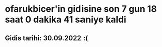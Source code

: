 # ofarukbicer'in gidisine son 7 gun 18 saat 0 dakika 41 saniye kaldi

## Gidis tarihi: 30.09.2022 :(